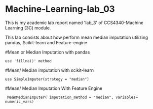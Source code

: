 # Machine-Learning-lab_03

This is my academic lab report named 'lab_3' of CCS4340-Machine Learning (3C) module.

This lab consists about how perform mean median imputation utilizing pandas, Scikit-learn and Feature-engine

#Mean or Median Imputation with pandas

    use 'fillna()' method

#Mean/ Median imputation with scikit-learn

    use SimpleImputer(strategy = "median")

#Mean/ Median Imputation With Feature Engine

     MeanMedianImputer( imputation_method = "median", variables= numeric_vars)
